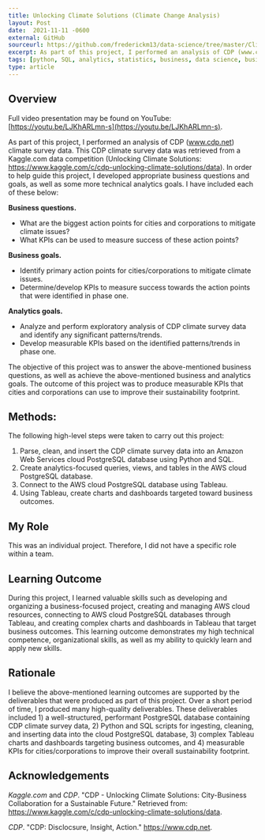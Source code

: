 ```yaml
---
title: Unlocking Climate Solutions (Climate Change Analysis)
layout: Post
date:  2021-11-11 -0600
external: GitHub
sourceurl: https://github.com/frederickm13/data-science/tree/master/ClimateChangeAnalysis
excerpt: As part of this project, I performed an analysis of CDP (www.cdp.net) climate survey data.
tags: [python, SQL, analytics, statistics, business, data science, business analytics]
type: article
---
```


## Overview
Full video presentation may be found on YouTube: [https://youtu.be/LJKhARLmn-s](https://youtu.be/LJKhARLmn-s).

As part of this project, I performed an analysis of CDP (www.cdp.net) climate survey data. This CDP climate survey data was retrieved from a Kaggle.com data competition (Unlocking Climate Solutions: https://www.kaggle.com/c/cdp-unlocking-climate-solutions/data). In order to help guide this project, I developed appropriate business questions and goals, as well as some more technical analytics goals. I have included each of these below: 

**Business questions.**
-	What are the biggest action points for cities and corporations to mitigate climate issues? 
-	What KPIs can be used to measure success of these action points? 

**Business goals.**
-	Identify primary action points for cities/corporations to mitigate climate issues.
-	Determine/develop KPIs to measure success towards the action points that were identified in phase one.

**Analytics goals.**
-	Analyze and perform exploratory analysis of CDP climate survey data and identify any significant patterns/trends.
-	Develop measurable KPIs based on the identified patterns/trends in phase one.

The objective of this project was to answer the above-mentioned business questions, as well as achieve the above-mentioned business and analytics goals. The outcome of this project was to produce measurable KPIs that cities and corporations can use to improve their sustainability footprint.

## Methods: 
The following high-level steps were taken to carry out this project:
1.	Parse, clean, and insert the CDP climate survey data into an Amazon Web Services cloud PostgreSQL database using Python and SQL.
2.	Create analytics-focused queries, views, and tables in the AWS cloud PostgreSQL database.
3.	Connect to the AWS cloud PostgreSQL database using Tableau.
4.	Using Tableau, create charts and dashboards targeted toward business outcomes.

## My Role
This was an individual project. Therefore, I did not have a specific role within a team.

## Learning Outcome
During this project, I learned valuable skills such as developing and organizing a business-focused project, creating and managing AWS cloud resources, connecting to AWS cloud PostgreSQL databases through Tableau, and creating complex charts and dashboards in Tableau that target business outcomes. This learning outcome demonstrates my high technical competence, organizational skills, as well as my ability to quickly learn and apply new skills.

## Rationale
I believe the above-mentioned learning outcomes are supported by the deliverables that were produced as part of this project. Over a short period of time, I produced many high-quality deliverables. These deliverables included 1) a well-structured, performant PostgreSQL database containing CDP climate survey data, 2) Python and SQL scripts for ingesting, cleaning, and inserting data into the cloud PostgreSQL database, 3) complex Tableau charts and dashboards targeting business outcomes, and 4) measurable KPIs for cities/corporations to improve their overall sustainability footprint.

## Acknowledgements
*Kaggle.com* and *CDP*. "CDP - Unlocking Climate Solutions: City-Business Collaboration for a Sustainable Future." Retrieved from: https://www.kaggle.com/c/cdp-unlocking-climate-solutions/data. 

*CDP*. "CDP: Disclocsure, Insight, Action." https://www.cdp.net. 
